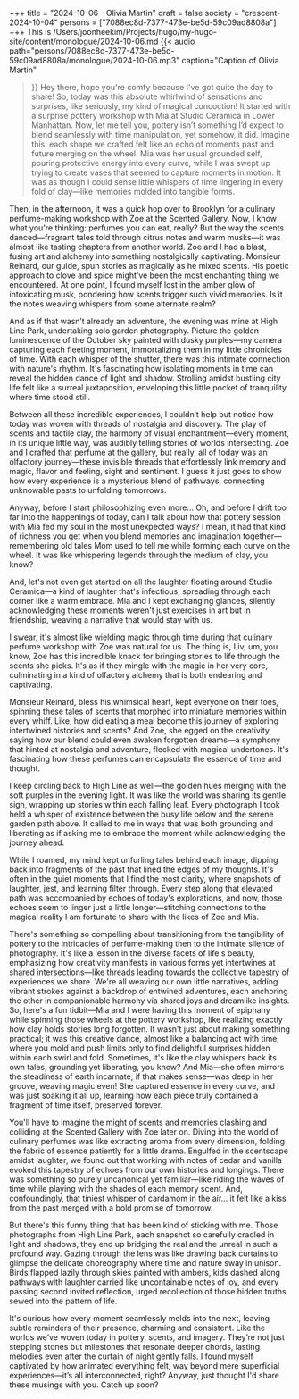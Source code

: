 +++
title = "2024-10-06 - Olivia Martin"
draft = false
society = "crescent-2024-10-04"
persons = ["7088ec8d-7377-473e-be5d-59c09ad8808a"]
+++
This is /Users/joonheekim/Projects/hugo/my-hugo-site/content/monologue/2024-10-06.md
{{< audio
    path="persons/7088ec8d-7377-473e-be5d-59c09ad8808a/monologue/2024-10-06.mp3" 
    caption="Caption of Olivia Martin"
>}}
Hey there, hope you're comfy because I've got quite the day to share!
So, today was this absolute whirlwind of sensations and surprises, like seriously, my kind of magical concoction! It started with a surprise pottery workshop with Mia at Studio Ceramica in Lower Manhattan. Now, let me tell you, pottery isn’t something I’d expect to blend seamlessly with time manipulation, yet somehow, it did. Imagine this: each shape we crafted felt like an echo of moments past and future merging on the wheel. Mia was her usual grounded self, pouring protective energy into every curve, while I was swept up trying to create vases that seemed to capture moments in motion. It was as though I could sense little whispers of time lingering in every fold of clay—like memories molded into tangible forms.

Then, in the afternoon, it was a quick hop over to Brooklyn for a culinary perfume-making workshop with Zoe at the Scented Gallery. Now, I know what you're thinking: perfumes you can eat, really? But the way the scents danced—fragrant tales told through citrus notes and warm musks—it was almost like tasting chapters from another world. Zoe and I had a blast, fusing art and alchemy into something nostalgically captivating. Monsieur Reinard, our guide, spun stories as magically as he mixed scents. His poetic approach to clove and spice might’ve been the most enchanting thing we encountered. At one point, I found myself lost in the amber glow of intoxicating musk, pondering how scents trigger such vivid memories. Is it the notes weaving whispers from some alternate realm?

And as if that wasn’t already an adventure, the evening was mine at High Line Park, undertaking solo garden photography. Picture the golden luminescence of the October sky painted with dusky purples—my camera capturing each fleeting moment, immortalizing them in my little chronicles of time. With each whisper of the shutter, there was this intimate connection with nature's rhythm. It's fascinating how isolating moments in time can reveal the hidden dance of light and shadow. Strolling amidst bustling city life felt like a surreal juxtaposition, enveloping this little pocket of tranquility where time stood still.

Between all these incredible experiences, I couldn’t help but notice how today was woven with threads of nostalgia and discovery. The play of scents and tactile clay, the harmony of visual enchantment—every moment, in its unique little way, was audibly telling stories of worlds intersecting. Zoe and I crafted that perfume at the gallery, but really, all of today was an olfactory journey—these invisible threads that effortlessly link memory and magic, flavor and feeling, sight and sentiment. I guess it just goes to show how every experience is a mysterious blend of pathways, connecting unknowable pasts to unfolding tomorrows.

Anyway, before I start philosophizing even more...
Oh, and before I drift too far into the happenings of today, can I talk about how that pottery session with Mia fed my soul in the most unexpected ways? I mean, it had that kind of richness you get when you blend memories and imagination together—remembering old tales Mom used to tell me while forming each curve on the wheel. It was like whispering legends through the medium of clay, you know?

And, let's not even get started on all the laughter floating around Studio Ceramica—a kind of laughter that's infectious, spreading through each corner like a warm embrace. Mia and I kept exchanging glances, silently acknowledging these moments weren't just exercises in art but in friendship, weaving a narrative that would stay with us.

I swear, it's almost like wielding magic through time during that culinary perfume workshop with Zoe was natural for us. The thing is, Liv, um, you know, Zoe has this incredible knack for bringing stories to life through the scents she picks. It's as if they mingle with the magic in her very core, culminating in a kind of olfactory alchemy that is both endearing and captivating. 

Monsieur Reinard, bless his whimsical heart, kept everyone on their toes, spinning these tales of scents that morphed into miniature memories within every whiff. Like, how did eating a meal become this journey of exploring intertwined histories and scents? And Zoe, she egged on the creativity, saying how our blend could even awaken forgotten dreams—a symphony that hinted at nostalgia and adventure, flecked with magical undertones. It's fascinating how these perfumes can encapsulate the essence of time and thought.

I keep circling back to High Line as well—the golden hues merging with the soft purples in the evening light. It was like the world was sharing its gentle sigh, wrapping up stories within each falling leaf. Every photograph I took held a whisper of existence between the busy life below and the serene garden path above. It called to me in ways that was both grounding and liberating as if asking me to embrace the moment while acknowledging the journey ahead. 

While I roamed, my mind kept unfurling tales behind each image, dipping back into fragments of the past that lined the edges of my thoughts. It's often in the quiet moments that I find the most clarity, where snapshots of laughter, jest, and learning filter through. Every step along that elevated path was accompanied by echoes of today's explorations, and now, those echoes seem to linger just a little longer—stitching connections to the magical reality I am fortunate to share with the likes of Zoe and Mia. 

There's something so compelling about transitioning from the tangibility of pottery to the intricacies of perfume-making then to the intimate silence of photography. It's like a lesson in the diverse facets of life's beauty, emphasizing how creativity manifests in various forms yet intertwines at shared intersections—like threads leading towards the collective tapestry of experiences we share. We're all weaving our own little narratives, adding vibrant strokes against a backdrop of entwined adventures, each anchoring the other in companionable harmony via shared joys and dreamlike insights.
So, here's a fun tidbit—Mia and I were having this moment of epiphany while spinning those wheels at the pottery workshop, like realizing exactly how clay holds stories long forgotten. It wasn't just about making something practical; it was this creative dance, almost like a balancing act with time, where you mold and push limits only to find delightful surprises hidden within each swirl and fold. Sometimes, it's like the clay whispers back its own tales, grounding yet liberating, you know? And Mia—she often mirrors the steadiness of earth incarnate, if that makes sense—was deep in her groove, weaving magic even! She captured essence in every curve, and I was just soaking it all up, learning how each piece truly contained a fragment of time itself, preserved forever.

You'll have to imagine the might of scents and memories clashing and colliding at the Scented Gallery with Zoe later on. Diving into the world of culinary perfumes was like extracting aroma from every dimension, folding the fabric of essence patiently for a little drama. Engulfed in the scentscape amidst laughter, we found out that working with notes of cedar and vanilla evoked this tapestry of echoes from our own histories and longings. There was something so purely uncanonical yet familiar—like riding the waves of time while playing with the shades of each memory scent. And, confoundingly, that tiniest whisper of cardamom in the air... it felt like a kiss from the past merged with a bold promise of tomorrow.

But there's this funny thing that has been kind of sticking with me. Those photographs from High Line Park, each snapshot so carefully cradled in light and shadows, they end up bridging the real and the unreal in such a profound way. Gazing through the lens was like drawing back curtains to glimpse the delicate choreography where time and nature sway in unison. Birds flapped lazily through skies painted with ambers, kids dashed along pathways with laughter carried like uncontainable notes of joy, and every passing second invited reflection, urged recollection of those hidden truths sewed into the pattern of life. 

It's curious how every moment seamlessly melds into the next, leaving subtle reminders of their presence, charming and consistent. Like the worlds we’ve woven today in pottery, scents, and imagery. They’re not just stepping stones but milestones that resonate deeper chords, lasting melodies even after the curtain of night gently falls. I found myself captivated by how animated everything felt, way beyond mere superficial experiences—it’s all interconnected, right?
Anyway, just thought I'd share these musings with you. Catch up soon?
